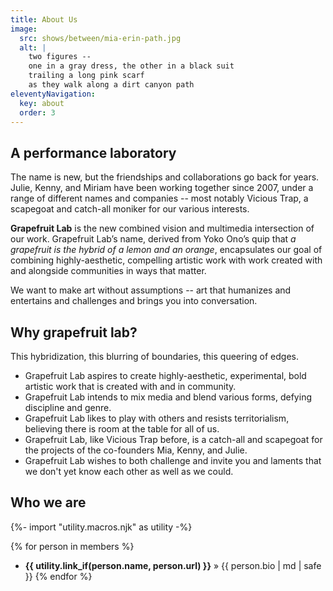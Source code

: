 ```yaml
---
title: About Us
image:
  src: shows/between/mia-erin-path.jpg
  alt: |
    two figures --
    one in a gray dress, the other in a black suit
    trailing a long pink scarf
    as they walk along a dirt canyon path
eleventyNavigation:
  key: about
  order: 3
---
```


## A performance laboratory

The name is new, but the friendships and collaborations go back for years.
Julie, Kenny, and Miriam have been working together since 2007,
under a range of different names and companies --
most notably Vicious Trap, a scapegoat and catch-all moniker
for our various interests.

**Grapefruit Lab** is the new combined vision
and multimedia intersection of our work.
Grapefruit Lab’s name,
derived from Yoko Ono’s quip that
_a grapefruit is the hybrid of a lemon and an orange_,
encapsulates our goal of combining highly-aesthetic,
compelling artistic work with work
created with and alongside communities in ways that matter.

We want to make art without assumptions --
art that humanizes and entertains and challenges
and brings you into conversation.

## Why grapefruit lab?

This hybridization, this blurring of boundaries, this queering of edges.

- Grapefruit Lab aspires to create highly-aesthetic, experimental, bold artistic work that is created with and in community.
- Grapefruit Lab intends to mix media and blend various forms, defying discipline and genre.
- Grapefruit Lab likes to play with others and resists territorialism, believing there is room at the table for all of us.
- Grapefruit Lab, like Vicious Trap before, is a catch-all and scapegoat for the projects of the co-founders Mia, Kenny, and Julie.
- Grapefruit Lab wishes to both challenge and invite you and laments that we don't yet know each other as well as we could.

## Who we are

{%- import "utility.macros.njk" as utility -%}

{% for person in members %}
- **{{ utility.link_if(person.name, person.url) }}** » {{ person.bio | md | safe }}
{% endfor %}
